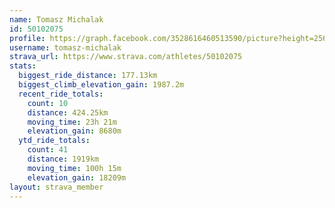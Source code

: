 ```yaml
---
name: Tomasz Michalak
id: 50102075
profile: https://graph.facebook.com/3528616460513590/picture?height=256&width=256
username: tomasz-michalak
strava_url: https://www.strava.com/athletes/50102075
stats:
  biggest_ride_distance: 177.13km
  biggest_climb_elevation_gain: 1987.2m
  recent_ride_totals:
    count: 10
    distance: 424.25km
    moving_time: 23h 21m
    elevation_gain: 8680m
  ytd_ride_totals:
    count: 41
    distance: 1919km
    moving_time: 100h 15m
    elevation_gain: 18209m
layout: strava_member
--- 
```

